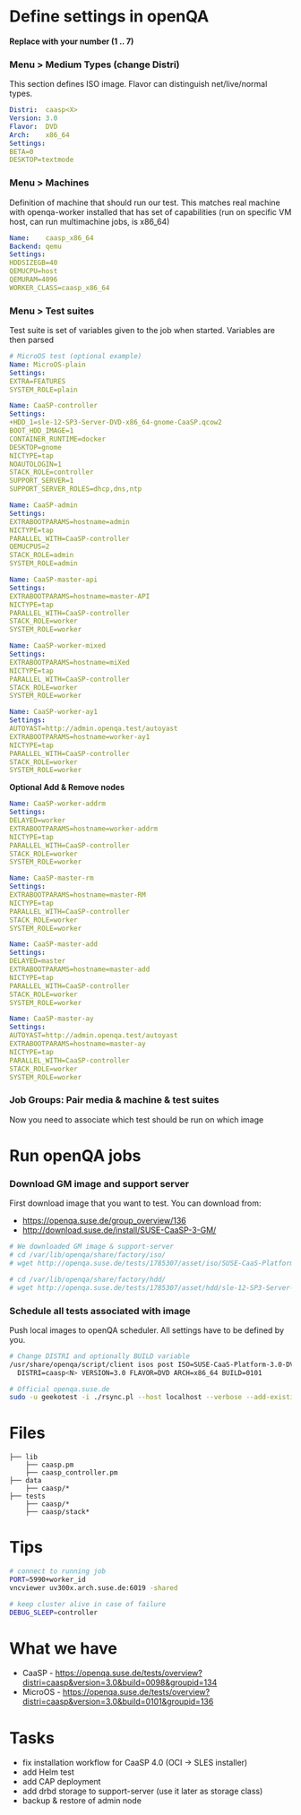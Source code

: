 # Define settings in openQA

**Replace <N> with your number (1 .. 7)**

### Menu > Medium Types  (change Distri)
This section defines ISO image. Flavor can distinguish net/live/normal types.
```yaml
Distri:  caasp<X>
Version: 3.0
Flavor:  DVD
Arch:    x86_64
Settings:
BETA=0
DESKTOP=textmode
```

### Menu > Machines
Definition of machine that should run our test. This matches real machine with openqa-worker installed that has set of capabilities (run on specific VM host, can run multimachine jobs, is x86_64)  
```yaml
Name:    caasp_x86_64
Backend: qemu
Settings:
HDDSIZEGB=40
QEMUCPU=host
QEMURAM=4096
WORKER_CLASS=caasp_x86_64
```

### Menu > Test suites
Test suite is set of variables given to the job when started. Variables are then parsed
```yaml
# MicroOS test (optional example)
Name: MicroOS-plain
Settings:
EXTRA=FEATURES
SYSTEM_ROLE=plain
```

```yaml
Name: CaaSP-controller
Settings:
+HDD_1=sle-12-SP3-Server-DVD-x86_64-gnome-CaaSP.qcow2
BOOT_HDD_IMAGE=1
CONTAINER_RUNTIME=docker
DESKTOP=gnome
NICTYPE=tap
NOAUTOLOGIN=1
STACK_ROLE=controller
SUPPORT_SERVER=1
SUPPORT_SERVER_ROLES=dhcp,dns,ntp

Name: CaaSP-admin
Settings:
EXTRABOOTPARAMS=hostname=admin
NICTYPE=tap
PARALLEL_WITH=CaaSP-controller
QEMUCPUS=2
STACK_ROLE=admin
SYSTEM_ROLE=admin

Name: CaaSP-master-api
Settings:
EXTRABOOTPARAMS=hostname=master-API
NICTYPE=tap
PARALLEL_WITH=CaaSP-controller
STACK_ROLE=worker
SYSTEM_ROLE=worker

Name: CaaSP-worker-mixed
Settings:
EXTRABOOTPARAMS=hostname=miXed
NICTYPE=tap
PARALLEL_WITH=CaaSP-controller
STACK_ROLE=worker
SYSTEM_ROLE=worker

Name: CaaSP-worker-ay1
Settings:
AUTOYAST=http://admin.openqa.test/autoyast
EXTRABOOTPARAMS=hostname=worker-ay1
NICTYPE=tap
PARALLEL_WITH=CaaSP-controller
STACK_ROLE=worker
SYSTEM_ROLE=worker
```

**Optional Add & Remove nodes**

```yaml
Name: CaaSP-worker-addrm
Settings:
DELAYED=worker
EXTRABOOTPARAMS=hostname=worker-addrm
NICTYPE=tap
PARALLEL_WITH=CaaSP-controller
STACK_ROLE=worker
SYSTEM_ROLE=worker
```

```yaml
Name: CaaSP-master-rm
Settings:
EXTRABOOTPARAMS=hostname=master-RM
NICTYPE=tap
PARALLEL_WITH=CaaSP-controller
STACK_ROLE=worker
SYSTEM_ROLE=worker

Name: CaaSP-master-add
Settings:
DELAYED=master
EXTRABOOTPARAMS=hostname=master-add
NICTYPE=tap
PARALLEL_WITH=CaaSP-controller
STACK_ROLE=worker
SYSTEM_ROLE=worker

Name: CaaSP-master-ay
Settings:
AUTOYAST=http://admin.openqa.test/autoyast
EXTRABOOTPARAMS=hostname=master-ay
NICTYPE=tap
PARALLEL_WITH=CaaSP-controller
STACK_ROLE=worker
SYSTEM_ROLE=worker
```


### Job Groups: Pair media & machine & test suites
Now you need to associate which test should be run on which image

# Run openQA jobs

### Download GM image and support server
First download image that you want to test. You can download from:
 - https://openqa.suse.de/group_overview/136
 - http://download.suse.de/install/SUSE-CaaSP-3-GM/
```bash
# We downloaded GM image & support-server
# cd /var/lib/openqa/share/factory/iso/
# wget http://openqa.suse.de/tests/1785307/asset/iso/SUSE-CaaS-Platform-3.0-DVD-x86_64-Build0101-Media1.iso

# cd /var/lib/openqa/share/factory/hdd/
# wget http://openqa.suse.de/tests/1785307/asset/hdd/sle-12-SP3-Server-DVD-x86_64-gnome-CaaSP.qcow2
```

### Schedule all tests associated with image
Push local images to openQA scheduler. All settings have to be defined by you.
```bash
# Change DISTRI and optionally BUILD variable
/usr/share/openqa/script/client isos post ISO=SUSE-CaaS-Platform-3.0-DVD-x86_64-Build0101-Media1.iso \
  DISTRI=caasp<N> VERSION=3.0 FLAVOR=DVD ARCH=x86_64 BUILD=0101

# Official openqa.suse.de
sudo -u geekotest -i ./rsync.pl --host localhost --verbose --add-existing caasp_dvd
```

# Files
```
├── lib
    ├── caasp.pm
    ├── caasp_controller.pm
├── data
    ├── caasp/*
├── tests
    ├── caasp/*
    ├── caasp/stack*
```

# Tips
```bash
# connect to running job
PORT=5990+worker_id
vncviewer uv300x.arch.suse.de:6019 -shared

# keep cluster alive in case of failure
DEBUG_SLEEP=controller
```

# What we have
 - CaaSP   - https://openqa.suse.de/tests/overview?distri=caasp&version=3.0&build=0098&groupid=134 
 - MicroOS - https://openqa.suse.de/tests/overview?distri=caasp&version=3.0&build=0101&groupid=136

# Tasks
 - fix installation workflow for CaaSP 4.0 (OCI -> SLES installer)
 - add Helm test
 - add CAP deployment
 - add drbd storage to support-server (use it later as storage class)
 - backup & restore of admin node
